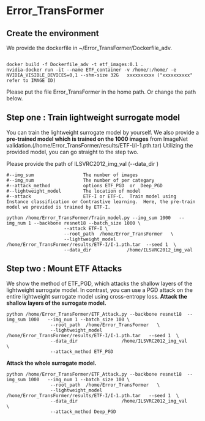 # Error_TransFormer

## Create the environment
We provide the dockerfile in ~/Error_TransFormer/Dockerfile_adv. 
```

docker build -f Dockerfile_adv -t etf_images:0.1 .
nvidia-docker run -it --name ETF_container -v /home/:/home/ -e NVIDIA_VISIBLE_DEVICES=0,1 --shm-size 32G   xxxxxxxxxx ("xxxxxxxxxx" refer to IMAGE ID)

```
Please put the file Error_TransFormer in the home path. Or change the path below.

## Step one : Train lightweight surrogate model 

You can train the lightweight surrogate model by yourself. We also provide a **pre-trained model which is trained on the 1000 images** from ImageNet validation.(/home/Error_TransFormer/results/ETF-I/I-1.pth.tar) Utilizing the provided model, you can go straight to the step two.

Please provide the path of ILSVRC2012_img_val (--data_dir  )

```
#--img_sum                  The number of images
#--img_num                  The number of per categary
#--attack_method            options ETF_PGD  or  Deep_PGD 
#--lightweight_model        The location of model
#--attack                   ETF-I or ETF-C.  Train model using Instance classification or Contrastive learning.  Here, the pre-train model we previded is trained by ETF-I.
 
python /home/Error_TransFormer/Train_model.py --img_sum 1000   --img_num 1 --backbone resnet18 --batch_size 1000 \
                     --attack ETF-I \
                     --root_path  /home/Error_TransFormer   \
                     --lightweight_model  /home/Error_TransFormer/results/ETF-I/I-1.pth.tar  --seed 1  \
                     --data_dir             /home/ILSVRC2012_img_val
```
## Step two : Mount ETF Attacks 
We show the method of ETF_PGD, which attacks the shallow layers of the lightweight surrogate model. In contrast, you can use a PGD attack on the entire lightweight surrogate model using cross-entropy loss. 
**Attack the shallow layers of the surrogate model.**
```
python /home/Error_TransFormer/ETF_Attack.py --backbone resnet18  --img_sum 1000   --img_num 1 --batch_size 100 \
                --root_path  /home/Error_TransFormer   \
                --lightweight_model  /home/Error_TransFormer/results/ETF-I/I-1.pth.tar   --seed 1  \
                --data_dir                /home/ILSVRC2012_img_val         \
                --attack_method ETF_PGD
```
**Attack the whole surrogate model.**     
```           
python /home/Error_TransFormer/ETF_Attack.py --backbone resnet18  --img_sum 1000   --img_num 1 --batch_size 100 \
                --root_path  /home/Error_TransFormer   \
                --lightweight_model  /home/Error_TransFormer/results/ETF-I/I-1.pth.tar   --seed 1  \
                --data_dir                /home/ILSVRC2012_img_val         \
                --attack_method Deep_PGD
```             
